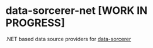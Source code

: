 # data-sorcerer-net [WORK IN PROGRESS]
.NET based data source providers for [data-sorcerer](https://github.com/pedro-pedrosa/data-sorcerer)
